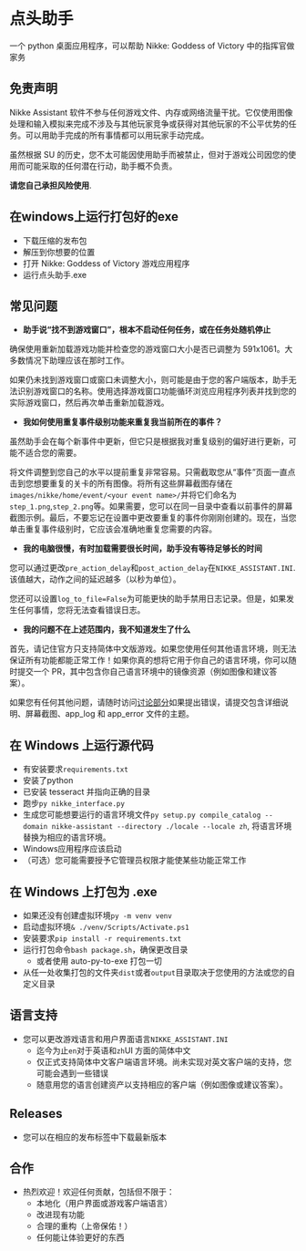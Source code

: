 # 点头助手

一个 python 桌面应用程序，可以帮助 Nikke: Goddess of Victory 中的指挥官做家务

## 免责声明

Nikke Assistant 软件不参与任何游戏文件、内存或网络流量干扰。它仅使用图像处理和输入模拟来完成不涉及与其他玩家竞争或获得对其他玩家的不公平优势的任务。可以用助手完成的所有事情都可以用玩家手动完成。

虽然根据 SU 的历史，您不太可能因使用助手而被禁止，但对于游戏公司因您的使用而可能采取的任何潜在行动，助手概不负责。

<b>请您自己承担风险使用</b>.

## 在windows上运行打包好的exe

-   下载压缩的发布包
-   解压到你想要的位置
-   打开 Nikke: Goddess of Victory 游戏应用程序
-   运行点头助手.exe

## 常见问题

-   <b>助手说“找不到游戏窗口”，根本不启动任何任务，或在任务处随机停止</b>

确保使用重新加载游戏功能并检查您的游戏窗口大小是否已调整为 591x1061。大多数情况下助理应该在那时工作。

如果仍未找到游戏窗口或窗口未调整大小，则可能是由于您的客户端版本，助手无法识别游戏窗口的名称。使用选择游戏窗口功能循环浏览应用程序列表并找到您的实际游戏窗口，然后再次单击重新加载游戏。

-   <b>我如何使用重复事件级别功能来重复我当前所在的事件？</b>

虽然助手会在每个新事件中更新，但它只是根据我对重复级别的偏好进行更新，可能不适合您的需要。

将文件调整到您自己的水平以提前重复非常容易。只需截取您从“事件”页面一直点击到您想要重复的关卡的所有图像。将所有这些屏幕截图存储在`images/nikke/home/event/<your event name>/`并将它们命名为`step_1.png`,`step_2.png`等。如果需要，您可以在同一目录中查看以前事件的屏幕截图示例。最后，不要忘记在设置中更改要重复的事件<your event name>你刚刚创建的。现在，当您单击重复事件级别时，它应该会准确地重复您需要的内容。

-   <b>我的电脑很慢，有时加载需要很长时间，助手没有等待足够长的时间</b>

您可以通过更改`pre_action_delay`和`post_action_delay`在`NIKKE_ASSISTANT.INI`.该值越大，动作之间的延迟越多（以秒为单位）。

您还可以设置`log_to_file=False`为可能更快的助手禁用日志记录。但是，如果发生任何事情，您将无法查看错误日志。

-   <b>我的问题不在上述范围内，我不知道发生了什么</b>

首先，请记住官方只支持简体中文版游戏。如果您使用任何其他语言环境，则无法保证所有功能都能正常工作！如果你真的想将它用于你自己的语言环境，你可以随时提交一个 PR，其中包含你自己语言环境中的镜像资源（例如图像和建议答案）。

如果您有任何其他问题，请随时访问[讨论部分](https://github.com/KIvoy/nikke-assistant/discussions "Nikke Assistant Discussion")如果提出错误，请提交包含详细说明、屏幕截图、app_log 和 app_error 文件的主题。

## 在 Windows 上运行源代码

-   有安装要求`requirements.txt`
-   安装了python
-   已安装 tesseract 并指向正确的目录
-   跑步`py nikke_interface.py`
-   生成您可能想要运行的语言环境文件`py setup.py compile_catalog --domain nikke-assistant --directory ./locale --locale zh`, 将语言环境替换为相应的语言环境。
-   Windows应用程序应该启动
-   （可选）您可能需要授予它管理员权限才能使某些功能正常工作

## 在 Windows 上打包为 .exe

-   如果还没有创建虚拟环境`py -m venv venv`
-   启动虚拟环境`& ./venv/Scripts/Activate.ps1`
-   安装要求`pip install -r requirements.txt`
-   运行打包命令`bash package.sh`，确保更改目录
    -   或者使用 auto-py-to-exe 打包一切
-   从任一处收集打包的文件夹`dist`或者`output`目录取决于您使用的方法或您的自定义目录

## 语言支持

-   您可以更改游戏语言和用户界面语言`NIKKE_ASSISTANT.INI`
    -   迄今为止`en`对于英语和`zh`UI 方面的简体中文
    -   仅正式支持简体中文客户端语言环境。尚未实现对英文客户端的支持，您可能会遇到一些错误
    -   随意用您的语言创建资产以支持相应的客户端（例如图像或建议答案）。

## Releases

-   您可以在相应的发布标签中下载最新版本

## 合作

-   热烈欢迎！欢迎任何贡献，包括但不限于：
    -   本地化（用户界面或游戏客户端语言）
    -   改进现有功能
    -   合理的重构（上帝保佑！）
    -   任何能让体验更好的东西

